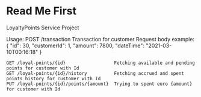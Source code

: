 # Read Me First
 LoyaltyPoints Service Project
 
 Usage: 
    POST /transaction                       Transaction for customer
       Request body example: {
                               "id": 30,
                               "customerId": 1,
                               "amount": 7800,
                               "dateTime": "2021-03-10T00:16:18"
                             }
  
    GET /loyal-points/{id}                  Fetching available and pending points for customer with Id
    GET /loyal-points/{id}/history          Fetching accrued and spent points history for customer with Id
    PUT /loyal-points/{id}/points/{amount}  Trying to spent euro {amount} for customer with Id



